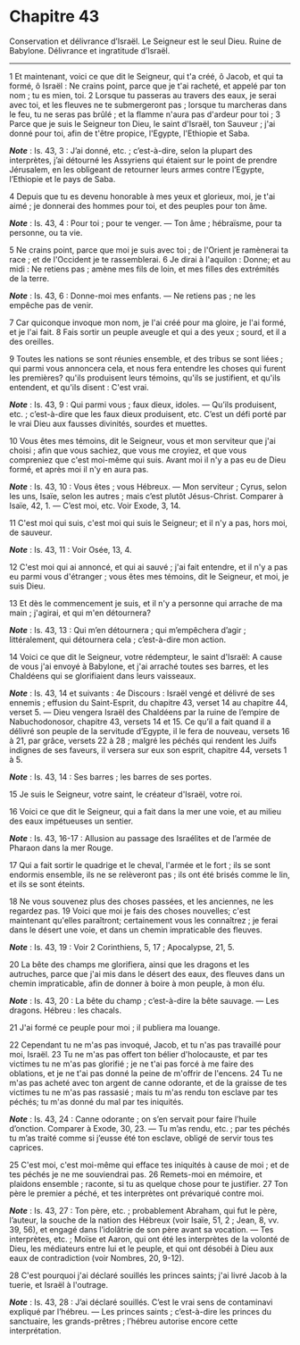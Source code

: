 # Chapitre 43

Conservation et délivrance d’Israël.
Le Seigneur est le seul Dieu.
Ruine de Babylone.
Délivrance et ingratitude d’Israël.

***

1 Et maintenant, voici ce que dit le Seigneur, qui t'a créé, ô Jacob, et qui ta formé, ô Israël : Ne crains point, parce que je t'ai racheté, et appelé par ton nom ; tu es mien, toi. 2 Lorsque tu passeras au travers des eaux, je serai avec toi, et les fleuves ne te submergeront pas ; lorsque tu marcheras dans le feu, tu ne seras pas brûlé ; et la flamme n'aura pas d'ardeur pour toi ; 3 Parce que je suis le Seigneur ton Dieu, le saint d'Israël, ton Sauveur ; j'ai donné pour toi, afin de t'être propice, l'Egypte, l'Ethiopie et Saba.

***Note*** :  Is. 43, 3 : J’ai donné, etc. ; c’est-à-dire, selon la plupart des interprètes, j’ai détourné les Assyriens qui étaient sur le point de prendre Jérusalem, en les obligeant de retourner leurs armes contre l’Egypte, l’Ethiopie et le pays de Saba.

4 Depuis que tu es devenu honorable à mes yeux et glorieux, moi, je t'ai aimé ; je donnerai des hommes pour toi, et des peuples pour ton âme.

***Note*** :  Is. 43, 4 : Pour toi ; pour te venger. ― Ton âme ; hébraïsme, pour ta personne, ou ta vie.


5 Ne crains point, parce que moi je suis avec toi ; de l'Orient je ramènerai ta race ; et de l'Occident je te rassemblerai. 6 Je dirai à l'aquilon : Donne; et au midi : Ne retiens pas ; amène mes fils de loin, et mes filles des extrémités de la terre.

***Note*** :  Is. 43, 6 : Donne-moi mes enfants. ― Ne retiens pas ; ne les empêche pas de venir.

7 Car quiconque invoque mon nom, je l'ai créé pour ma gloire, je l'ai formé, et je l'ai fait. 8 Fais sortir un peuple aveugle et qui a des yeux ; sourd, et il a des oreilles.


9 Toutes les nations se sont réunies ensemble, et des tribus se sont liées ; qui parmi vous annoncera cela, et nous fera entendre les choses qui furent les premières? qu'ils produisent leurs témoins, qu'ils se justifient, et qu'ils entendent, et qu'ils disent : C'est vrai.

***Note*** :  Is. 43, 9 : Qui parmi vous ; faux dieux, idoles. ― Qu’ils produisent, etc. ; c’est-à-dire que les faux dieux produisent, etc. C’est un défi porté par le vrai Dieu aux fausses divinités, sourdes et muettes.


10 Vous êtes mes témoins, dit le Seigneur, vous et mon serviteur que j'ai choisi ; afin que vous sachiez, que vous me croyiez, et que vous compreniez que c'est moi-même qui suis. Avant moi il n'y a pas eu de Dieu formé, et après moi il n'y en aura pas.

***Note*** :  Is. 43, 10 : Vous êtes ; vous Hébreux. ― Mon serviteur ; Cyrus, selon les uns, Isaïe, selon les autres ; mais c’est plutôt Jésus-Christ. Comparer à Isaïe, 42, 1. ― C’est moi, etc. Voir Exode, 3, 14.


11 C'est moi qui suis, c'est moi qui suis le Seigneur; et il n'y a pas, hors moi, de sauveur.

***Note*** :  Is. 43, 11 : Voir Osée, 13, 4.

12 C'est moi qui ai annoncé, et qui ai sauvé ; j'ai fait entendre, et il n'y a pas eu parmi vous d'étranger ; vous êtes mes témoins, dit le Seigneur, et moi, je suis Dieu.


13 Et dès le commencement je suis, et il n'y a personne qui arrache de ma main ; j'agirai, et qui m'en détournera?

***Note*** :  Is. 43, 13 : Qui m’en détournera ; qui m’empêchera d’agir ; littéralement, qui détournera cela ; c’est-à-dire mon action.


14 Voici ce que dit le Seigneur, votre rédempteur, le saint d'Israël: A cause de vous j'ai envoyé à Babylone, et j'ai arraché toutes ses barres, et les Chaldéens qui se glorifiaient dans leurs vaisseaux.

***Note*** :  Is. 43, 14 et suivants : 4e Discours : Israël vengé et délivré de ses ennemis ; effusion du Saint-Esprit, du chapitre 43, verset 14 au chapitre 44, verset 5. ― Dieu vengera Israël des Chaldéens par la ruine de l’empire de Nabuchodonosor, chapitre 43, versets 14 et 15. Ce qu’il a fait quand il a délivré son peuple de la servitude d’Egypte, il le fera de nouveau, versets 16 à 21, par grâce, versets 22 à 28 ; malgré les péchés qui rendent les Juifs indignes de ses faveurs, il versera sur eux son esprit, chapitre 44, versets 1 à 5.

***Note*** :  Is. 43, 14 : Ses barres ; les barres de ses portes.

15 Je suis le Seigneur, votre saint, le créateur d'Israël, votre roi.


16 Voici ce que dit le Seigneur, qui a fait dans la mer une voie, et au milieu des eaux impétueuses un sentier.

***Note*** :  Is. 43, 16-17 : Allusion au passage des Israélites et de l’armée de Pharaon dans la mer Rouge.

17 Qui a fait sortir le quadrige et le cheval, l'armée et le fort ; ils se sont endormis ensemble, ils ne se relèveront pas ; ils ont été brisés comme le lin, et ils se sont éteints.


18 Ne vous souvenez plus des choses passées, et les anciennes, ne les regardez pas. 19 Voici que moi je fais des choses nouvelles; c'est maintenant qu'elles paraîtront; certainement vous les connaîtrez ; je ferai dans le désert une voie, et dans un chemin impraticable des fleuves.

***Note*** :  Is. 43, 19 : Voir 2 Corinthiens, 5, 17 ; Apocalypse, 21, 5.

20 La bête des champs me glorifiera, ainsi que les dragons et les autruches, parce que j'ai mis dans le désert des eaux, des fleuves dans un chemin impraticable, afin de donner à boire à mon peuple, à mon élu.

***Note*** :  Is. 43, 20 : La bête du champ ; c’est-à-dire la bête sauvage. ― Les dragons. Hébreu : les chacals.

21 J'ai formé ce peuple pour moi ; il publiera ma louange.


22 Cependant tu ne m'as pas invoqué, Jacob, et tu n'as pas travaillé pour moi, Israël. 23 Tu ne m'as pas offert ton bélier d'holocauste, et par tes victimes tu ne m'as pas glorifié ; je ne t'ai pas forcé à me faire des oblations, et je ne t'ai pas donné la peine de m'offrir de l'encens. 24 Tu ne m'as pas acheté avec ton argent de canne odorante, et de la graisse de tes victimes tu ne m'as pas rassasié ; mais tu m'as rendu ton esclave par tes péchés; tu m'as donné du mal par tes iniquités.

***Note*** :  Is. 43, 24 : Canne odorante ; on s’en servait pour faire l’huile d’onction. Comparer à Exode, 30, 23. ― Tu m’as rendu, etc. ; par tes péchés tu m’as traité comme si j’eusse été ton esclave, obligé de servir tous tes caprices.


25 C'est moi, c'est moi-même qui efface tes iniquités à cause de moi ; et de tes péchés je ne me souviendrai pas. 26 Remets-moi en mémoire, et plaidons ensemble ; raconte, si tu as quelque chose pour te justifier. 27 Ton père le premier a péché, et tes interprètes ont prévariqué contre moi.

***Note*** :  Is. 43, 27 : Ton père, etc. ; probablement Abraham, qui fut le père, l’auteur, la souche de la nation des Hébreux (voir Isaïe, 51, 2 ; Jean, 8, vv. 39, 56), et engagé dans l’idolâtrie de son père avant sa vocation. ― Tes interprètes, etc. ; Moïse et Aaron, qui ont été les interprètes de la volonté de Dieu, les médiateurs entre lui et le peuple, et qui ont désobéi à Dieu aux eaux de contradiction (voir Nombres, 20, 9-12).

28 C'est pourquoi j'ai déclaré souillés les princes saints; j'ai livré Jacob à la tuerie, et Israël à l'outrage.

***Note*** :  Is. 43, 28 : J’ai déclaré souillés. C’est le vrai sens de contaminavi expliqué par l’hébreu. ― Les princes saints ; c’est-à-dire les princes du sanctuaire, les grands-prêtres ; l’hébreu autorise encore cette interprétation.

